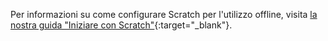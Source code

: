 Per informazioni su come configurare Scratch per l'utilizzo offline, visita [la nostra guida "Iniziare con Scratch"](https://projects.raspberrypi.org/en/projects/getting-started-scratch/1){:target="_blank"}.

